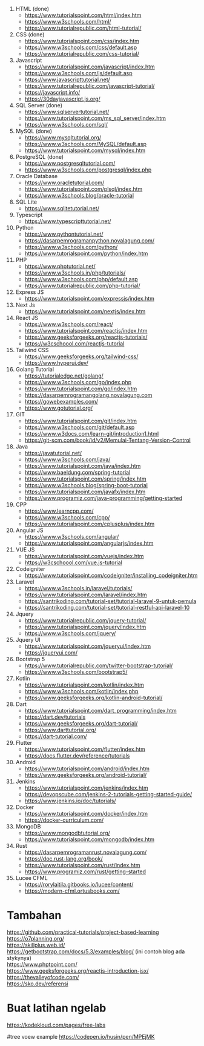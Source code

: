 1. HTML (done)
   - https://www.tutorialspoint.com/html/index.htm
   - https://www.w3schools.com/html/
   - https://www.tutorialrepublic.com/html-tutorial/
2. CSS (done)
   - https://www.tutorialspoint.com/css/index.htm
   - https://www.w3schools.com/css/default.asp
   - https://www.tutorialrepublic.com/css-tutorial/
3. Javascript
   - https://www.tutorialspoint.com/javascript/index.htm
   - https://www.w3schools.com/js/default.asp
   - https://www.javascripttutorial.net/
   - https://www.tutorialrepublic.com/javascript-tutorial/
   - https://javascript.info/
   - https://30dayjavascript.js.org/
4. SQL Server (done)
   - https://www.sqlservertutorial.net/
   - https://www.tutorialspoint.com/ms_sql_server/index.htm
   - https://www.w3schools.com/sql/
5. MySQL (done)
   - https://www.mysqltutorial.org/
   - https://www.w3schools.com/MySQL/default.asp
   - https://www.tutorialspoint.com/mysql/index.htm
6. PostgreSQL (done)
   - https://www.postgresqltutorial.com/
   - https://www.w3schools.com/postgresql/index.php
7. Oracle Database
   - https://www.oracletutorial.com/
   - https://www.tutorialspoint.com/plsql/index.htm
   - https://www.w3schools.blog/oracle-tutorial
8. SQL Lite
   - https://www.sqlitetutorial.net/
9. Typescript
   - https://www.typescripttutorial.net/
10. Python
    - https://www.pythontutorial.net/
    - https://dasarpemrogramanpython.novalagung.com/
    - https://www.w3schools.com/python/
    - https://www.tutorialspoint.com/python/index.htm
11. PHP
    - https://www.phptutorial.net/
    - https://www.w3schools.in/php/tutorials/
    - https://www.w3schools.com/php/default.asp
    - https://www.tutorialrepublic.com/php-tutorial/
12. Express JS
    - https://www.tutorialspoint.com/expressjs/index.htm
13. Next Js
    - https://www.tutorialspoint.com/nextjs/index.htm
14. React JS
    - https://www.w3schools.com/react/
    - https://www.tutorialspoint.com/reactjs/index.htm
    - https://www.geeksforgeeks.org/reactjs-tutorials/
    - https://w3cschoool.com/reactjs-tutorial
15. Tailwind CSS
    - https://www.geeksforgeeks.org/tailwind-css/
    - https://www.hyperui.dev/
16. Golang Tutorial
    - https://tutorialedge.net/golang/
    - https://www.w3schools.com/go/index.php
    - https://www.tutorialspoint.com/go/index.htm
    - https://dasarpemrogramangolang.novalagung.com
    - https://gowebexamples.com/
    - https://www.gotutorial.org/
17. GIT
    - https://www.tutorialspoint.com/git/index.htm
    - https://www.w3schools.com/git/default.asp
    - https://www.w3docs.com/learn-git/introduction1.html
    - https://git-scm.com/book/id/v2/Memulai-Tentang-Version-Control
18. Java 
    - https://javatutorial.net/
    - https://www.w3schools.com/java/
    - https://www.tutorialspoint.com/java/index.htm
    - https://www.baeldung.com/spring-tutorial
    - https://www.tutorialspoint.com/spring/index.htm
    - https://www.w3schools.blog/spring-boot-tutorial
    - https://www.tutorialspoint.com/javafx/index.htm
    - https://www.programiz.com/java-programming/getting-started
19. CPP
    - https://www.learncpp.com/
    - https://www.w3schools.com/cpp/
    - https://www.tutorialspoint.com/cplusplus/index.htm
20. Angular JS
    - https://www.w3schools.com/angular/
    - https://www.tutorialspoint.com/angularjs/index.htm
21. VUE JS
    - https://www.tutorialspoint.com/vuejs/index.htm
    - https://w3cschoool.com/vue.js-tutorial
22. Codeigniter 
    - https://www.tutorialspoint.com/codeigniter/installing_codeigniter.htm
23. Laravel
    - https://www.w3schools.in/laravel/tutorials/
    - https://www.tutorialspoint.com/laravel/index.htm
    - https://santrikoding.com/tutorial-set/tutorial-laravel-9-untuk-pemula
    - https://santrikoding.com/tutorial-set/tutorial-restful-api-laravel-10
24. Jquery
    - https://www.tutorialrepublic.com/jquery-tutorial/
    - https://www.tutorialspoint.com/jquery/index.htm
    - https://www.w3schools.com/jquery/
25. Jquery UI
    - https://www.tutorialspoint.com/jqueryui/index.htm
    - https://jqueryui.com/
26. Bootstrap 5
    - https://www.tutorialrepublic.com/twitter-bootstrap-tutorial/
    - https://www.w3schools.com/bootstrap5/
27. Kotlin
    - https://www.tutorialspoint.com/kotlin/index.htm
    - https://www.w3schools.com/kotlin/index.php
    - https://www.geeksforgeeks.org/kotlin-android-tutorial/
28. Dart
    - https://www.tutorialspoint.com/dart_programming/index.htm
    - https://dart.dev/tutorials
    - https://www.geeksforgeeks.org/dart-tutorial/
    - https://www.darttutorial.org/
    - https://dart-tutorial.com/
29. Flutter
    - https://www.tutorialspoint.com/flutter/index.htm
    - https://docs.flutter.dev/reference/tutorials
30. Android
    - https://www.tutorialspoint.com/android/index.htm
    - https://www.geeksforgeeks.org/android-tutorial/
31. Jenkins
    - https://www.tutorialspoint.com/jenkins/index.htm
    - https://devopscube.com/jenkins-2-tutorials-getting-started-guide/
    - https://www.jenkins.io/doc/tutorials/
32. Docker
    - https://www.tutorialspoint.com/docker/index.htm
    - https://docker-curriculum.com/
33. MongoDB
    - https://www.mongodbtutorial.org/
    - https://www.tutorialspoint.com/mongodb/index.htm
34. Rust
    - https://dasarpemrogramanrust.novalagung.com/
    - https://doc.rust-lang.org/book/
    - https://www.tutorialspoint.com/rust/index.htm
    - https://www.programiz.com/rust/getting-started
35. Lucee CFML
    - https://rorylaitila.gitbooks.io/lucee/content/
    - https://modern-cfml.ortusbooks.com/


# Tambahan <br>
https://github.com/practical-tutorials/project-based-learning <br>
https://o7planning.org/ <br>
https://skillplus.web.id/ <br>
https://getbootstrap.com/docs/5.3/examples/blog/   (ini contoh blog ada stykynya)<br>
https://www.phptpoint.com/ <br>
https://www.geeksforgeeks.org/reactjs-introduction-jsx/ <br>
https://thevalleyofcode.com/  <br>
https://sko.dev/referensi <br>

# Buat latihan ngelab
https://kodekloud.com/pages/free-labs

#tree voew example
https://codepen.io/husin/pen/MPEjMK <br>
